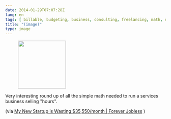 ```yaml
---
date: 2014-01-29T07:07:28Z
lang: en
tags: [ billable, budgeting, business, consulting, freelancing, math, negotiation, proposals, rates, services ]
title: "(image)"
type: image
---
```


<figure>
<a
href="https://hugo.ferreira.cc/very-interesting-round-up-of-all-the-simple-math/attachment/203/"
rel="attachment"><img
src="/wp-content/uploads/2014/01/tumblr_n0638uv5YO1qz82meo1_1280-150x150.jpg"
width="150" height="150" /></a></figure>

Very interesting round up of all the simple math needed to run a
services business selling "hours".

(via [My New Startup is Wasting \$35,550/month  |  Forever
Jobless](http://foreverjobless.com/my-new-startup-is-losing-35550month/)
)

